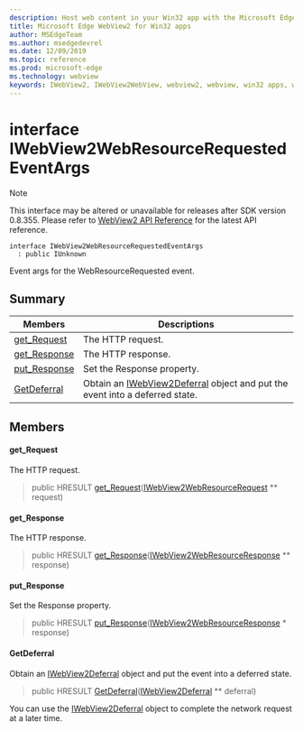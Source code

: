 ```yaml
---
description: Host web content in your Win32 app with the Microsoft Edge WebView2 control
title: Microsoft Edge WebView2 for Win32 apps
author: MSEdgeTeam
ms.author: msedgedevrel
ms.date: 12/09/2019
ms.topic: reference
ms.prod: microsoft-edge
ms.technology: webview
keywords: IWebView2, IWebView2WebView, webview2, webview, win32 apps, win32, edge
---
```


# interface IWebView2WebResourceRequestedEventArgs 

> [!NOTE]
> This interface may be altered or unavailable for releases after SDK version 0.8.355. Please refer to [WebView2 API Reference](../../../webview2-api-reference.md) for the latest API reference.

```
interface IWebView2WebResourceRequestedEventArgs
  : public IUnknown
```

Event args for the WebResourceRequested event.

## Summary

 Members                        | Descriptions
--------------------------------|---------------------------------------------
[get_Request](#get_request) | The HTTP request.
[get_Response](#get_response) | The HTTP response.
[put_Response](#put_response) | Set the Response property.
[GetDeferral](#getdeferral) | Obtain an [IWebView2Deferral](IWebView2Deferral.md) object and put the event into a deferred state.

## Members

#### get_Request 

The HTTP request.

> public HRESULT [get_Request](#get_request)([IWebView2WebResourceRequest](IWebView2WebResourceRequest.md) ** request)

#### get_Response 

The HTTP response.

> public HRESULT [get_Response](#get_response)([IWebView2WebResourceResponse](IWebView2WebResourceResponse.md) ** response)

#### put_Response 

Set the Response property.

> public HRESULT [put_Response](#put_response)([IWebView2WebResourceResponse](IWebView2WebResourceResponse.md) * response)

#### GetDeferral 

Obtain an [IWebView2Deferral](IWebView2Deferral.md) object and put the event into a deferred state.

> public HRESULT [GetDeferral](#getdeferral)([IWebView2Deferral](IWebView2Deferral.md) ** deferral)

You can use the [IWebView2Deferral](IWebView2Deferral.md) object to complete the network request at a later time.

